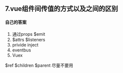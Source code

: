 
## 7.vue组件间传值的方式以及之间的区别
#### 自己的答案

1. 通过props $emit
2. $attrs  $listeners
3. privide inject
4. eventbus
5. Vuex

$ref $children  $parent 尽量不要用


